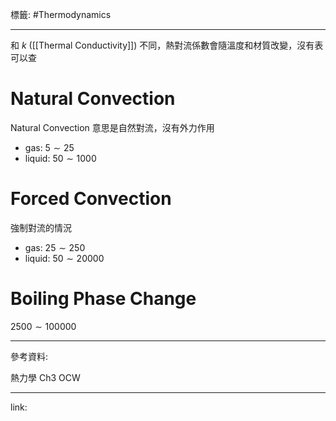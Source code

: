 標籤: #Thermodynamics 

---

和 $k$ ([[Thermal Conductivity]]) 不同，熱對流係數會隨溫度和材質改變，沒有表可以查

# Natural Convection

Natural Convection 意思是自然對流，沒有外力作用

- gas: $5 \sim 25$
- liquid: $50 \sim 1000$

# Forced Convection

強制對流的情況

- gas: $25 \sim 250$
- liquid: $50 \sim 20000$

# Boiling Phase Change

$2500 \sim 100000$

---

參考資料:

熱力學 Ch3 OCW

---

link:

